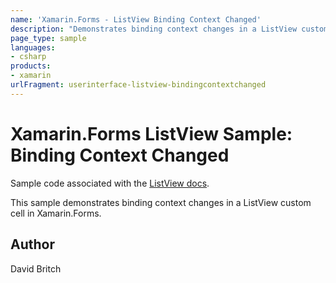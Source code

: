 ```yaml
---
name: 'Xamarin.Forms - ListView Binding Context Changed'
description: "Demonstrates binding context changes in a ListView custom cell in Xamarin.Forms #ui"
page_type: sample
languages:
- csharp
products:
- xamarin
urlFragment: userinterface-listview-bindingcontextchanged
---
```

# Xamarin.Forms ListView Sample: Binding Context Changed

Sample code associated with the [ListView docs](https://docs.microsoft.com/xamarin/xamarin-forms/user-interface/listview/).

This sample demonstrates binding context changes in a ListView custom cell in Xamarin.Forms.


## Author
David Britch
